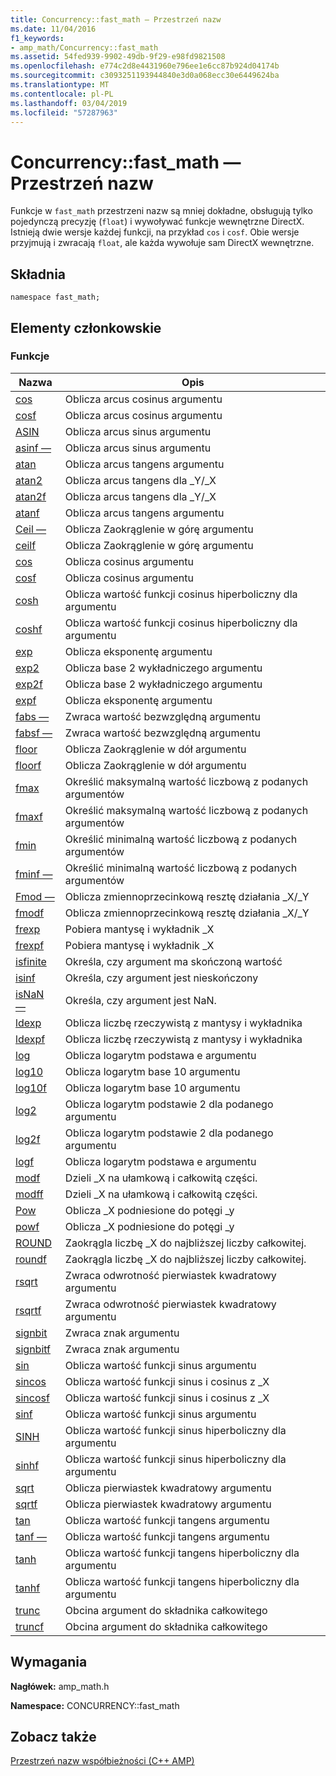 ```yaml
---
title: Concurrency::fast_math — Przestrzeń nazw
ms.date: 11/04/2016
f1_keywords:
- amp_math/Concurrency::fast_math
ms.assetid: 54fed939-9902-49db-9f29-e98fd9821508
ms.openlocfilehash: e774c2d8e4431960e796ee1e6cc87b924d04174b
ms.sourcegitcommit: c3093251193944840e3d0a068ecc30e6449624ba
ms.translationtype: MT
ms.contentlocale: pl-PL
ms.lasthandoff: 03/04/2019
ms.locfileid: "57287963"
---
```

# <a name="concurrencyfastmath-namespace"></a>Concurrency::fast_math — Przestrzeń nazw

Funkcje w `fast_math` przestrzeni nazw są mniej dokładne, obsługują tylko pojedynczą precyzję (`float`) i wywoływać funkcje wewnętrzne DirectX. Istnieją dwie wersje każdej funkcji, na przykład `cos` i `cosf`. Obie wersje przyjmują i zwracają `float`, ale każda wywołuje sam DirectX wewnętrzne.

## <a name="syntax"></a>Składnia

```
namespace fast_math;
```

## <a name="members"></a>Elementy członkowskie

### <a name="functions"></a>Funkcje

|Nazwa|Opis|
|----------|-----------------|
|[cos](concurrency-fast-math-namespace-functions.md#cos)|Oblicza arcus cosinus argumentu|
|[cosf](concurrency-fast-math-namespace-functions.md#cosf)|Oblicza arcus cosinus argumentu|
|[ASIN](concurrency-fast-math-namespace-functions.md#asin)|Oblicza arcus sinus argumentu|
|[asinf —](concurrency-fast-math-namespace-functions.md#asinf)|Oblicza arcus sinus argumentu|
|[atan](concurrency-fast-math-namespace-functions.md#atan)|Oblicza arcus tangens argumentu|
|[atan2](concurrency-fast-math-namespace-functions.md#atan2)|Oblicza arcus tangens dla _Y/_X|
|[atan2f](concurrency-fast-math-namespace-functions.md#atan2f)|Oblicza arcus tangens dla _Y/_X|
|[atanf](concurrency-fast-math-namespace-functions.md#atanf)|Oblicza arcus tangens argumentu|
|[Ceil —](concurrency-fast-math-namespace-functions.md#ceil)|Oblicza Zaokrąglenie w górę argumentu|
|[ceilf](concurrency-fast-math-namespace-functions.md#ceilf)|Oblicza Zaokrąglenie w górę argumentu|
|[cos](concurrency-fast-math-namespace-functions.md#cos)|Oblicza cosinus argumentu|
|[cosf](concurrency-fast-math-namespace-functions.md#cosf)|Oblicza cosinus argumentu|
|[cosh](concurrency-fast-math-namespace-functions.md#cosh)|Oblicza wartość funkcji cosinus hiperboliczny dla argumentu|
|[coshf](concurrency-fast-math-namespace-functions.md#coshf)|Oblicza wartość funkcji cosinus hiperboliczny dla argumentu|
|[exp](concurrency-fast-math-namespace-functions.md#exp)|Oblicza eksponentę argumentu|
|[exp2](concurrency-fast-math-namespace-functions.md#exp2)|Oblicza base 2 wykładniczego argumentu|
|[exp2f](concurrency-fast-math-namespace-functions.md#exp2f)|Oblicza base 2 wykładniczego argumentu|
|[expf](concurrency-fast-math-namespace-functions.md#expf)|Oblicza eksponentę argumentu|
|[fabs —](concurrency-fast-math-namespace-functions.md#fabs)|Zwraca wartość bezwzględną argumentu|
|[fabsf —](concurrency-fast-math-namespace-functions.md#fabsf)|Zwraca wartość bezwzględną argumentu|
|[floor](concurrency-fast-math-namespace-functions.md#floor)|Oblicza Zaokrąglenie w dół argumentu|
|[floorf](concurrency-fast-math-namespace-functions.md#floorf)|Oblicza Zaokrąglenie w dół argumentu|
|[fmax](concurrency-fast-math-namespace-functions.md#fmax)|Określić maksymalną wartość liczbową z podanych argumentów|
|[fmaxf](concurrency-fast-math-namespace-functions.md#fmaxf)|Określić maksymalną wartość liczbową z podanych argumentów|
|[fmin](concurrency-fast-math-namespace-functions.md#fmin)|Określić minimalną wartość liczbową z podanych argumentów|
|[fminf —](concurrency-fast-math-namespace-functions.md#fminf)|Określić minimalną wartość liczbową z podanych argumentów|
|[Fmod —](concurrency-fast-math-namespace-functions.md#fmod)|Oblicza zmiennoprzecinkową resztę działania _X/_Y|
|[fmodf](concurrency-fast-math-namespace-functions.md#fmodf)|Oblicza zmiennoprzecinkową resztę działania _X/_Y|
|[frexp](concurrency-fast-math-namespace-functions.md#frexp)|Pobiera mantysę i wykładnik _X|
|[frexpf](concurrency-fast-math-namespace-functions.md#frexpf)|Pobiera mantysę i wykładnik _X|
|[isfinite](concurrency-fast-math-namespace-functions.md#isfinite)|Określa, czy argument ma skończoną wartość|
|[isinf](concurrency-fast-math-namespace-functions.md#isinf)|Określa, czy argument jest nieskończony|
|[isNaN —](concurrency-fast-math-namespace-functions.md#isnan)|Określa, czy argument jest NaN.|
|[ldexp](concurrency-fast-math-namespace-functions.md#ldexp)|Oblicza liczbę rzeczywistą z mantysy i wykładnika|
|[ldexpf](concurrency-fast-math-namespace-functions.md#ldexpf)|Oblicza liczbę rzeczywistą z mantysy i wykładnika|
|[log](concurrency-fast-math-namespace-functions.md#log)|Oblicza logarytm podstawa e argumentu|
|[log10](concurrency-fast-math-namespace-functions.md#log10)|Oblicza logarytm base 10 argumentu|
|[log10f](concurrency-fast-math-namespace-functions.md#log10f)|Oblicza logarytm base 10 argumentu|
|[log2](concurrency-fast-math-namespace-functions.md#log2)|Oblicza logarytm podstawie 2 dla podanego argumentu|
|[log2f](concurrency-fast-math-namespace-functions.md#log2f)|Oblicza logarytm podstawie 2 dla podanego argumentu|
|[logf](concurrency-fast-math-namespace-functions.md#logf)|Oblicza logarytm podstawa e argumentu|
|[modf](concurrency-fast-math-namespace-functions.md#modf)|Dzieli _X na ułamkową i całkowitą części.|
|[modff](concurrency-fast-math-namespace-functions.md#modff)|Dzieli _X na ułamkową i całkowitą części.|
|[Pow](concurrency-fast-math-namespace-functions.md#pow)|Oblicza _X podniesione do potęgi _y|
|[powf](concurrency-fast-math-namespace-functions.md#powf)|Oblicza _X podniesione do potęgi _y|
|[ROUND](concurrency-fast-math-namespace-functions.md#round)|Zaokrągla liczbę _X do najbliższej liczby całkowitej.|
|[roundf](concurrency-fast-math-namespace-functions.md#roundf)|Zaokrągla liczbę _X do najbliższej liczby całkowitej.|
|[rsqrt](concurrency-fast-math-namespace-functions.md#rsqrt)|Zwraca odwrotność pierwiastek kwadratowy argumentu|
|[rsqrtf](concurrency-fast-math-namespace-functions.md#rsqrtf)|Zwraca odwrotność pierwiastek kwadratowy argumentu|
|[signbit](concurrency-fast-math-namespace-functions.md#signbit)|Zwraca znak argumentu|
|[signbitf](concurrency-fast-math-namespace-functions.md#signbitf)|Zwraca znak argumentu|
|[sin](concurrency-fast-math-namespace-functions.md#sin)|Oblicza wartość funkcji sinus argumentu|
|[sincos](concurrency-fast-math-namespace-functions.md#sincos)|Oblicza wartość funkcji sinus i cosinus z _X|
|[sincosf](concurrency-fast-math-namespace-functions.md#sincosf)|Oblicza wartość funkcji sinus i cosinus z _X|
|[sinf](concurrency-fast-math-namespace-functions.md#sinf)|Oblicza wartość funkcji sinus argumentu|
|[SINH](concurrency-fast-math-namespace-functions.md#sinh)|Oblicza wartość funkcji sinus hiperboliczny dla argumentu|
|[sinhf](concurrency-fast-math-namespace-functions.md#sinhf)|Oblicza wartość funkcji sinus hiperboliczny dla argumentu|
|[sqrt](concurrency-fast-math-namespace-functions.md#sqrt)|Oblicza pierwiastek kwadratowy argumentu|
|[sqrtf](concurrency-fast-math-namespace-functions.md#sqrtf)|Oblicza pierwiastek kwadratowy argumentu|
|[tan](concurrency-fast-math-namespace-functions.md#tan)|Oblicza wartość funkcji tangens argumentu|
|[tanf —](concurrency-fast-math-namespace-functions.md#tanf)|Oblicza wartość funkcji tangens argumentu|
|[tanh](concurrency-fast-math-namespace-functions.md#tanh)|Oblicza wartość funkcji tangens hiperboliczny dla argumentu|
|[tanhf](concurrency-fast-math-namespace-functions.md#tanhf)|Oblicza wartość funkcji tangens hiperboliczny dla argumentu|
|[trunc](concurrency-fast-math-namespace-functions.md#trunc)|Obcina argument do składnika całkowitego|
|[truncf](concurrency-fast-math-namespace-functions.md#truncf)|Obcina argument do składnika całkowitego|

## <a name="requirements"></a>Wymagania

**Nagłówek:** amp_math.h

**Namespace:** CONCURRENCY::fast_math

## <a name="see-also"></a>Zobacz także

[Przestrzeń nazw współbieżności (C++ AMP)](concurrency-namespace-cpp-amp.md)
